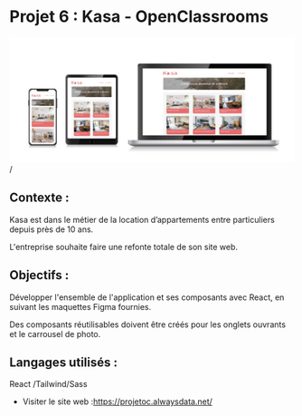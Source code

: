 

# Projet 6 : Kasa - OpenClassrooms


![booki-ecran](https://github.com/nassima02/Portfolio/blob/main/frontend/public/images/kasa/kaza-ecran.jpg)/


## Contexte :
Kasa est dans le métier de la location d’appartements entre particuliers depuis près de 10 ans.

L'entreprise souhaite faire une refonte totale de son site web.
## Objectifs :
Développer l'ensemble de l'application et ses composants avec React, en suivant les maquettes Figma fournies.

Des composants réutilisables doivent être créés pour les onglets ouvrants et le carrousel de photo.

## Langages utilisés :
React /Tailwind/Sass
- Visiter le site web :https://projetoc.alwaysdata.net/
